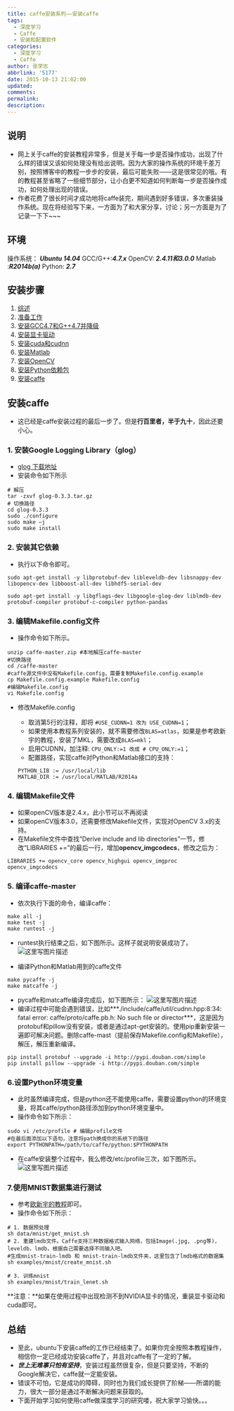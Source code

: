 ```yaml
---
title: caffe安装系列——安装caffe
tags:
  - 深度学习
  - Caffe
  - 安装和配置软件
categories:
  - 深度学习
  - Caffe
author: 张学志
abbrlink: '5177'
date: 2015-10-13 21:02:00
updated:
comments:
permalink:
description:
---
```





## 说明
* 网上关于caffe的安装教程非常多，但是关于每一步是否操作成功，出现了什么样的错误又该如何处理没有给出说明。因为大家的操作系统的环境千差万别，按照博客中的教程一步步的安装，最后可能失败——这是很常见的哦。有的教程甚至省略了一些细节部分，让小白更不知道如何判断每一步是否操作成功，如何处理出现的错误。
* 作者花费了很长时间才成功地将caffe装完，期间遇到好多错误，多次重装操作系统。现在将经验写下来，一方面为了和大家分享，讨论；另一方面是为了记录一下下~~~

<!-- more -->

## 环境
操作系统： ***Ubuntu 14.04***
GCC/G++:***4.7.x***
OpenCV: ***2.4.11和3.0.0***
Matlab :***R2014b(a)***
Python:   ***2.7***

## 安装步骤
1. [综述](http://zhangxuezhi.com/2015/09/24/caffe%E5%AE%89%E8%A3%85%E7%B3%BB%E5%88%97%E2%80%94%E2%80%94%E7%BB%BC%E8%BF%B0/)
2. [准备工作]()
3. [安装GCC4.7和G++4.7并降级](http://zhangxuezhi.com/2015/09/22/caffe%E5%AE%89%E8%A3%85%E7%B3%BB%E5%88%97%E2%80%94%E2%80%94%E5%AE%89%E8%A3%85GCC4.7%E5%92%8CG++4.7%E5%B9%B6%E9%99%8D%E7%BA%A7/)
2. [安装显卡驱动](http://zhangxuezhi.com/2015/09/24/caffe%E5%AE%89%E8%A3%85%E7%B3%BB%E5%88%97%E2%80%94%E2%80%94%E5%AE%89%E8%A3%85NVIDIA%E6%98%BE%E5%8D%A1%E9%A9%B1%E5%8A%A8/)
3. [安装cuda和cudnn](http://zhangxuezhi.com/2015/09/22/caffe%E5%AE%89%E8%A3%85%E7%B3%BB%E5%88%97%E2%80%94%E2%80%94%E5%AE%89%E8%A3%85cuda%E5%92%8Ccudnn/)
4. [安装Matlab](http://zhangxuezhi.com/2015/09/23/caffe%E5%AE%89%E8%A3%85%E7%B3%BB%E5%88%97%E2%80%94%E2%80%94%E5%AE%89%E8%A3%85Matlab/)
5. [安装OpenCV](http://zhangxuezhi.com/2015/09/24/caffe%E5%AE%89%E8%A3%85%E7%B3%BB%E5%88%97%E2%80%94%E2%80%94%E5%AE%89%E8%A3%85OpenCV/)
6. [安装Python依赖包](http://zhangxuezhi.com/2015/09/24/caffe%E5%AE%89%E8%A3%85%E7%B3%BB%E5%88%97%E2%80%94%E2%80%94%E5%AE%89%E8%A3%85python%E4%BE%9D%E8%B5%96%E5%8C%85/)
7. [安装caffe](http://zhangxuezhi.com/2015/10/13/caffe%E5%AE%89%E8%A3%85%E7%B3%BB%E5%88%97%E2%80%94%E2%80%94%E5%AE%89%E8%A3%85caffe/)


## 安装caffe
* 这已经是caffe安装过程的最后一步了。但是**行百里者，半于九十**，因此还要小心。

### 1. 安装Google Logging Library（glog）
* [glog 下载地址](https://code.google.com/p/google-glog/)
* 安装命令如下所示
```
# 解压
tar -zxvf glog-0.3.3.tar.gz
# 切换路径
cd glog-0.3.3
sudo ./configure
sudo make –j
sudo make install
```

### 2. 安装其它依赖
* 执行以下命令即可。
```
sudo apt-get install -y libprotobuf-dev libleveldb-dev libsnappy-dev libopencv-dev libboost-all-dev libhdf5-serial-dev 

sudo apt-get install -y libgflags-dev libgoogle-glog-dev liblmdb-dev protobuf-compiler protobuf-c-compiler python-pandas
```

### 3. 编辑Makefile.config文件
* 操作命令如下所示。
```
unzip caffe-master.zip #本地解压caffe-master
#切换路径
cd /caffe-master 
#caffe源文件中没有Makefile.config，需要复制Makefile.config.example
cp Makefile.config.example Makefile.config
#编辑Makefile.config
vi Makefile.config 
```
* 修改Makefile.config
	* 取消第5行的注释，即将 `#USE_CUDNN=1 改为 USE_CUDNN=1`；
	* 如果使用本教程系列安装的，就不需要修改`BLAS=atlas`，如果是参考欧新宇的教程，安装了MKL，需要改成`BLAS=mkl`；
	* 启用CUDNN，加注释: `CPU_ONLY:=1 改成 # CPU_ONLY:=1`；
	* 配置路径，实现caffe对Python和Matlab接口的支持：

	```
	PYTHON_LIB := /usr/local/lib
	MATLAB_DIR := /usr/local/MATLAB/R2014a
	```

### 4. 编辑Makefile文件
* 如果openCV版本是2.4.x，此小节可以不再阅读
* 如果openCV版本3.0，还需要修改Makefile文件，实现对OpenCV 3.x的支持。
* 在Makefile文件中查找“Derive include and lib directories”一节，修改“LIBRARIES +=”的最后一行，增加**opencv_imgcodecs**，修改之后为：
```
LIBRARIES += opencv_core opencv_highgui opencv_imgproc opencv_imgcodecs
```

### 5.  编译caffe-master
* 依次执行下面的命令，编译caffe：
```
make all -j
make test -j
make runtest -j
```
* runtest执行结束之后，如下图所示。这样子就说明安装成功了。
![这里写图片描述](http://img.blog.csdn.net/20150924102251050)

* 编译Python和Matlab用到的caffe文件
```
make pycaffe -j
make matcaffe -j
```
* pycaffe和matcaffe编译完成后，如下图所示：
![这里写图片描述](http://img.blog.csdn.net/20150924104443215)
* 编译过程中可能会遇到错误，比如***./include/caffe/util/cudnn.hpp:8:34: fatal error: caffe/proto/caffe.pb.h: No such file or director***，这是因为protobuf和pillow没有安装，或者是通过apt-get安装的。使用pip重新安装一遍即可解决问题。删除caffe-mast（提前保存Makefile.config和Makefile），解压，解压重新编译。
```
pip install protobuf --upgrade -i http://pypi.douban.com/simple 
pip install pillow --upgrade -i http://pypi.douban.com/simple
```

### 6.设置Python环境变量
* 此时虽然编译完成，但是python还不能使用caffe，需要设置python的环境变量，将其caffe/python路径添加到python环境变量中。
* 操作命令如下所示：
```
sudo vi /etc/profile # 编辑profile文件
#在最后面添加以下语句，注意将path换成你的系统下的路径
export PYTHONPATH=/path/to/caffe/python:$PYTHONPATH
```
* 在caffe安装整个过程中，我么修改/etc/profile三次，如下图所示。
![这里写图片描述](http://img.blog.csdn.net/20150924102736837)

### 7.使用MNIST数据集进行测试
* 参考[欧新宇的教程](http://ouxinyu.github.io/Blogs/20140723001.html)即可。
* 操作命令如下所示：
```
# 1. 数据预处理
sh data/mnist/get_mnist.sh
# 2. 重建lmdb文件。Caffe支持三种数据格式输入网络，包括Image(.jpg, .png等)，leveldb，lmdb，根据自己需要选择不同输入吧。
#生成mnist-train-lmdb 和 mnist-train-lmdb文件夹，这里包含了lmdb格式的数据集
sh examples/mnist/create_mnist.sh

# 3. 训练mnist
sh examples/mnist/train_lenet.sh
```

**注意：**如果在使用过程中出现检测不到NVIDIA显卡的情况，重装显卡驱动和cuda即可。

## 总结
* 至此，ubuntu下安装caffe的工作已经结束了。如果你完全按照本教程操作，相信你一定已经成功安装caffe了，并且对caffe有了一定的了解。
* ***世上无难事只怕有坚持***，安装过程虽然很复杂，但是只要坚持，不断的Google解决它，caffe就一定能安装。
* 错误不可怕，它是成功的障碍，同时也为我们成长提供了阶梯——所谓的能力，很大一部分是通过不断解决问题来获取的。
* 下面开始学习如何使用caffe做深度学习的研究喽，祝大家学习愉快。。。

